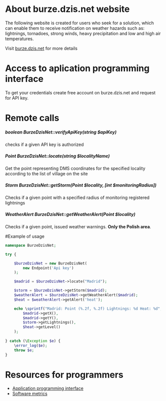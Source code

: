 # About burze.dzis.net website

The following website is created for users who seek for a solution, which can enable them to receive notification on weather hazards such as: lightnings, tornadoes, strong winds, heavy precipitation and low and high air temperatures.

Visit [burze.dzis.net](http://www.burze.dzis.net) for more details

# Access to aplication programming interface

To get your credentials create free account on burze.dzis.net and request for API key.

# Remote calls

##### boolean BurzeDzisNet::verifyApiKey(string $apiKey)
checks if a given API key is authorized

##### Point BurzeDzisNet::locate(string $localityName)
Get the point representing DMS coordinates for the specified locality according to the list of village on the site

##### Storm BurzeDzisNet::getStorm(Point $locality, [int $monitoringRadius])
Checks if a given point with a specified radius of monitoring registered lightnings

##### WeatherAlert BurzeDzisNet::getWeatherAlert(Point $locality)
Checks if a given point, issued weather warnings. __Only the Polish area__.
 
#Example of usage 
```php
namespace BurzeDzisNet;

try {

    $burzeDzisNet = new BurzeDzisNet(
        new Endpoint('Api key')
    );

    $madrid = $burzeDzisNet->locate("Madrid");

    $storm = $burzeDzisNet->getStorm($madrid);
    $weatherAlert = $burzeDzisNet->getWeatherAlert($madrid);
    $heat = $weatherAlert->getAlert('heat');

    echo \sprintf("Madrid: Point (%.2f, %.2f) Lightnings: %d Heat: %d",
        $madrid->getX(),
        $madrid->getY(),
        $storm->getLightnings(),
        $heat->getLevel()
    );
    
} catch (\Exception $e) {
    \error_log($e);
    throw $e;
}

```

# Resources for programmers
- [Application programming interface](https://github.com/krzysiekpiasecki/BurzeDzisNet/blob/master/docs/api/API-documentation.zip)
- [Software metrics](https://github.com/krzysiekpiasecki/BurzeDzisNet/blob/master/docs/SoftwareMetrics.md)


